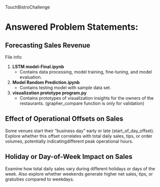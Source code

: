TouchBistroChallenge 

# Answered Problem Statements:

## **Forecasting Sales Revenue**

File info:

1. **LSTM model-Final.ipynb**
   - Contains data processing, model training, fine-tuning, and model evaluation.
3. **Model Random Prediction.ipynb**
   - Contains testing model with sample data set.
5. **visualization prototype program.py**
   - Contains prototypes of visualization insights for the owners of the restaurants. (grapher_compare function is only for validation)


## **Effect of Operational Offsets on Sales**


Some venues start their “business day” early or late (start_of_day_offset). 
Explore whether this offset correlates with total daily sales, tips, or order volumes, potentially indicatingdifferent peak operational hours.


## **Holiday or Day-of-Week Impact on Sales**

Examine how total daily sales vary during different holidays or days of the week. 
Also explore whether weekends generate higher net sales, tips, or gratuities compared to weekdays.
